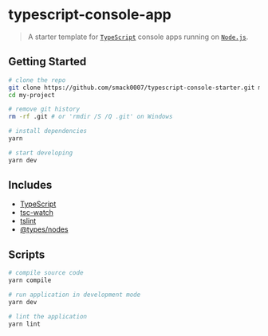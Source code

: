 # typescript-console-app

> A starter template for [`TypeScript`](https://www.typescriptlang.org/) console apps running on [`Node.js`](https://nodejs.org/en/).

## Getting Started

```bash
# clone the repo
git clone https://github.com/smack0007/typescript-console-starter.git my-project
cd my-project

# remove git history
rm -rf .git # or 'rmdir /S /Q .git' on Windows

# install dependencies
yarn

# start developing
yarn dev
```
## Includes

* [TypeScript](https://www.typescriptlang.org/)
* [tsc-watch](https://github.com/gilamran/tsc-watch)
* [tslint](https://palantir.github.io/tslint)
* [@types/nodes](https://www.npmjs.com/package/@types/node)

## Scripts

```bash
# compile source code
yarn compile

# run application in development mode
yarn dev

# lint the application
yarn lint
```

